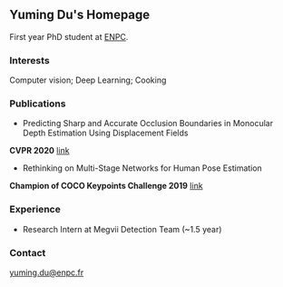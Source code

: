 ## Yuming Du's Homepage

First year PhD student at [ENPC](https://imagine-lab.enpc.fr/). 


### Interests
Computer vision; Deep Learning; Cooking

### Publications
- Predicting Sharp and Accurate Occlusion Boundaries in Monocular Depth Estimation Using Displacement Fields 

**CVPR 2020**
[link](https://arxiv.org/abs/2002.12730)

- Rethinking on Multi-Stage Networks for Human Pose Estimation 

**Champion of COCO Keypoints Challenge 2019** 
[link](https://arxiv.org/abs/1901.00148)

### Experience
- Research Intern at Megvii Detection Team (~1.5 year)

### Contact
yuming.du@enpc.fr
